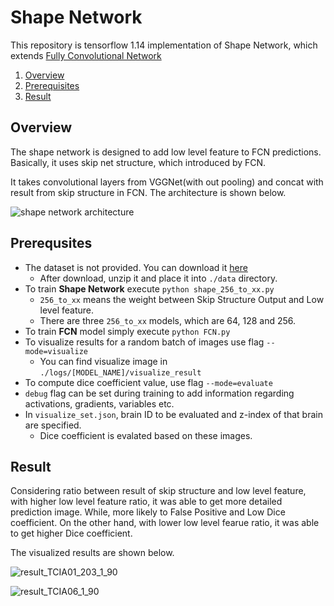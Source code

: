 # Shape Network

This repository is tensorflow 1.14 implementation of Shape Network, which extends [Fully Convolutional Network](http://arxiv.org/pdf/1605.06211v1.pdf)

1. [Overview](#overview)
2. [Prerequisites](#prerequisites)
3. [Result](#result)

## Overview

The shape network is designed to add low level feature to FCN predictions. Basically, it uses skip net structure, which introduced by FCN.

It takes convolutional layers from VGGNet(with out pooling) and concat with result from skip structure in FCN. The architecture is shown below.

![shape network architecture](https://user-images.githubusercontent.com/13795717/79685574-b99b4780-8274-11ea-94f0-77217a16a5a3.png)


## Prerequsites

- The dataset is not provided. You can download it [here](https://www.med.upenn.edu/sbia/brats2018/data.html)
  - After download, unzip it and place it into `./data` directory. 
- To train **Shape Network** execute `python shape_256_to_xx.py`
  - `256_to_xx` means the weight between Skip Structure Output and Low level feature.
  - There are three `256_to_xx` models, which are 64, 128 and 256.
- To train **FCN** model simply execute `python FCN.py`
- To visualize results for a random batch of images use flag `--mode=visualize`
  - You can find visualize image in `./logs/[MODEL_NAME]/visualize_result`
- To compute dice coefficient value, use flag `--mode=evaluate`
- `debug` flag can be set during training to add information regarding activations, gradients, variables etc.
- In `visualize_set.json`, brain ID to be evaluated and z-index of that brain are specified.
  - Dice coefficient is evalated based on these images.

## Result

Considering ratio between result of skip structure and low level feature, with higher low level feature ratio, it was able to get more detailed prediction image. While, more likely to False Positive and Low Dice coefficient. On the other hand, with lower low level fearue ratio, it was able to get higher Dice coefficient.

The visualized results are shown below. 

![result_TCIA01_203_1_90](https://user-images.githubusercontent.com/13795717/79687019-5c58c380-827f-11ea-8047-31077cd0e149.PNG)

![result_TCIA06_1_90](https://user-images.githubusercontent.com/13795717/79687007-4d721100-827f-11ea-85bb-0afc60c5cc01.PNG)
